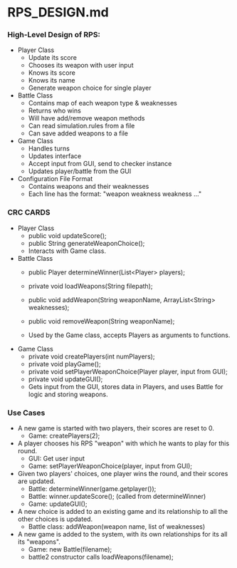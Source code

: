 # RPS_DESIGN.md

### High-Level Design of RPS:
- Player Class
    - Update its score
    - Chooses its weapon with user input
    - Knows its score
    - Knows its name
    - Generate weapon choice for single player
- Battle Class
    - Contains map of each weapon type & weaknesses
    - Returns who wins
    - Will have add/remove weapon methods
    - Can read simulation.rules from a file
    - Can save added weapons to a file
- Game Class
    - Handles turns
    - Updates interface
    - Accept input from GUI, send to  checker instance
    - Updates player/battle from the GUI
- Configuration File Format
    - Contains weapons and their weaknesses
    - Each line has the format: "weapon weakness weakness ..."

### CRC CARDS
- Player Class
    - public void updateScore();
    - public String generateWeaponChoice();
    - Interacts with Game class.
- Battle Class
    - public Player determineWinner(List\<Player\> players);
    - private void loadWeapons(String filepath);
    - public void addWeapon(String weaponName, ArrayList\<String\> weaknesses);
    - public void removeWeapon(String weaponName);

    - Used by the Game class, accepts Players as arguments to functions.
- Game Class
    - private void createPlayers(int numPlayers);
    - private void playGame();
    - private void setPlayerWeaponChoice(Player player, input from GUI);
    - private void updateGUI();
    - Gets input from the GUI, stores data in Players, and uses Battle for logic and storing weapons.

### Use Cases
- A new game is started with two players, their scores are reset to 0.
    - Game: createPlayers(2);
- A player chooses his RPS "weapon" with which he wants to play for this round.
    - GUI: Get user input
    - Game: setPlayerWeaponChoice(player, input from GUI);
- Given two players' choices, one player wins the round, and their scores are updated.
    - Battle: determineWinner(game.getplayer());
    - Battle: winner.updateScore(); (called from determineWinner)
    - Game: updateGUI();
- A new choice is added to an existing game and its relationship to all the other choices is updated.
    - Battle class: addWeapon(weapon name, list of weaknesses)
- A new game is added to the system, with its own relationships for its all its "weapons".
    - Game: new Battle(filename);
    - battle2 constructor calls loadWeapons(filename);
